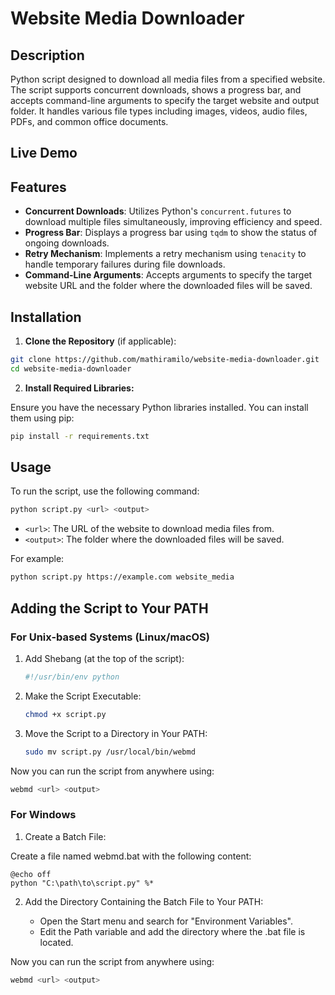 # Website Media Downloader

## Description

Python script designed to download all media files from a specified website. The script supports concurrent downloads, shows a progress bar, and accepts command-line arguments to specify the target website and output folder. It handles various file types including images, videos, audio files, PDFs, and common office documents.

## Live Demo

## Features

- **Concurrent Downloads**: Utilizes Python's `concurrent.futures` to download multiple files simultaneously, improving efficiency and speed.
- **Progress Bar**: Displays a progress bar using `tqdm` to show the status of ongoing downloads.
- **Retry Mechanism**: Implements a retry mechanism using `tenacity` to handle temporary failures during file downloads.
- **Command-Line Arguments**: Accepts arguments to specify the target website URL and the folder where the downloaded files will be saved.

## Installation

1. **Clone the Repository** (if applicable):

```sh
git clone https://github.com/mathiramilo/website-media-downloader.git
cd website-media-downloader
```

2. **Install Required Libraries:**

Ensure you have the necessary Python libraries installed. You can install them using pip:

```sh
pip install -r requirements.txt
```

## Usage

To run the script, use the following command:

```sh
python script.py <url> <output>
```

- `<url>`: The URL of the website to download media files from.
- `<output>`: The folder where the downloaded files will be saved.

For example:

```sh
python script.py https://example.com website_media
```

## Adding the Script to Your PATH

### For Unix-based Systems (Linux/macOS)

1. Add Shebang (at the top of the script):

   ```python
   #!/usr/bin/env python
   ```

2. Make the Script Executable:

   ```sh
   chmod +x script.py
   ```

3. Move the Script to a Directory in Your PATH:

   ```sh
   sudo mv script.py /usr/local/bin/webmd
   ```

Now you can run the script from anywhere using:

```sh
webmd <url> <output>
```

### For Windows

1. Create a Batch File:

Create a file named webmd.bat with the following content:

```batch
@echo off
python "C:\path\to\script.py" %*
```

2. Add the Directory Containing the Batch File to Your PATH:

   - Open the Start menu and search for "Environment Variables".
   - Edit the Path variable and add the directory where the .bat file is located.

Now you can run the script from anywhere using:

```sh
webmd <url> <output>
```

